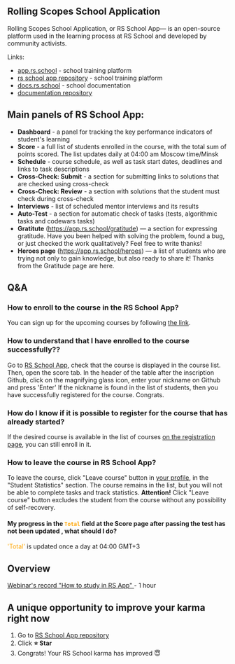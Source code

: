 ## Rolling Scopes School Application

Rolling Scopes School Application, or RS School App— is an open-source platform used in the learning process at RS School and developed by community activists.

Links:

- <span style="color:green_apple">[app.rs.school](https://app.rs.school/)</span> - school training platform
- <span style="color:green_apple">[rs school app repository](https://github.com/rolling-scopes/rsschool-app)</span> - school training platform
- <span style="color:green_apple">[docs.rs.school](https://docs.rs.school/)</span> - school documentation
- <span style="color:green_apple">[documentation repository](https://github.com/rolling-scopes-school/docs)</span>

## Main panels of RS School App:

- **Dashboard** - a panel for tracking the key performance indicators of student's learning
- **Score** - a full list of students enrolled in the course, with the total sum of points scored. The list updates daily at 04:00 am Moscow time/Minsk
- **Schedule** - course schedule, as well as task start dates, deadlines and links to task descriptions
- **Cross-Check: Submit** - a section for submitting links to solutions that are checked using cross-check
- **Cross-Check: Review** - a section with solutions that the student must check during cross-check
- **Interviews** - list of scheduled mentor interviews and its results
- **Auto-Test** - a section for automatic check of tasks (tests, algorithmic tasks and codewars tasks)
- **Gratitute** (<span style="color:green_apple">https://app.rs.school/gratitude</span>) — a section for expressing gratitude. Have you been helped with solving the problem, found a bug, or just checked the work qualitatively? Feel free to write thanks!
- **Heroes page** (<span style="color:green_apple">https://app.rs.school/heroes</span>) — a list of students who are trying not only to gain knowledge, but also ready to share it! Thanks from the Gratitude page are here.

## Q&A

### How to enroll to the course in the RS School App?

You can sign up for the upcoming courses by following <span style="color:green_apple">[the link](https://app.rs.school/registry/student)</span>.

### How to understand that I have enrolled to the course successfully??

Go to <span style="color:green_apple">[RS School App](https://app.rs.school/)</span>, check that the course is displayed in the course list. Then, open the score tab.
In the header of the table after the inscription Github, click on the magnifying glass icon, enter your nickname on Github and press 'Enter'
If the nickname is found in the list of students, then you have successfully registered for the course. Congrats.

### How do I know if it is possible to register for the course that has already started?

If the desired course is available in the list of courses <span style="color:green_apple">[on the registration page](https://app.rs.school/registry/student)</span>, you can still enroll in it.

### How to leave the course in RS School App?

To leave the course, click "Leave course" button in <span style="color:green_apple">[your profile](https://app.rs.school/profile)</span>, in the "Student Statistics" section.
The course remains in the list, but you will not be able to complete tasks and track statistics.
**Attention!** Click "Leave course" button excludes the student from the course without any possibility of self-recovery.

#### My progress in the <span style="color:orange">`Total`</span> field at the Score page after passing the test has not been updated , what should I do?

<span style="color:orange">'Total'</span> is updated once a day at 04:00 GMT+3

## Overview

<span style="color:green_apple">[Webinar's record "How to study in RS App" ](https://www.youtube.com/watch?v=v_69DaeZ7dM&feature=youtu.be)</span> - 1 hour

## A unique opportunity to improve your karma right now

1. Go to <span style="color:green_apple">[RS School App repository](https://github.com/rolling-scopes/rsschool-app)</span>
2. Click **:star: Star**
3. Congrats! Your RS School karma has improved :innocent:

